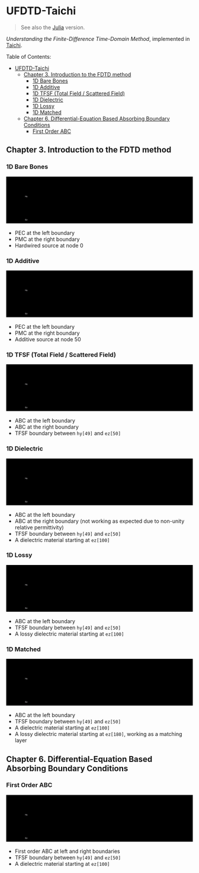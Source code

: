 # UFDTD-Taichi

> See also the [Julia](./julia) version.

*Understanding the Finite-Difference Time-Domain Method*, implemented in [Taichi](https://taichi-lang.org/).

Table of Contents:

- [UFDTD-Taichi](#ufdtd-taichi)
  - [Chapter 3. Introduction to the FDTD method](#chapter-3-introduction-to-the-fdtd-method)
    - [1D Bare Bones](#1d-bare-bones)
    - [1D Additive](#1d-additive)
    - [1D TFSF (Total Field / Scattered Field)](#1d-tfsf-total-field--scattered-field)
    - [1D Dielectric](#1d-dielectric)
    - [1D Lossy](#1d-lossy)
    - [1D Matched](#1d-matched)
  - [Chapter 6. Differential-Equation Based Absorbing Boundary Conditions](#chapter-6-differential-equation-based-absorbing-boundary-conditions)
    - [First Order ABC](#first-order-abc)

## Chapter 3. Introduction to the FDTD method

### 1D Bare Bones

![1D Bare Bones](gif/1d_bare_bones.gif)

- PEC at the left boundary
- PMC at the right boundary
- Hardwired source at node 0

### 1D Additive

![1D Additive](gif/1d_additive.gif)

- PEC at the left boundary
- PMC at the right boundary
- Additive source at node 50

### 1D TFSF (Total Field / Scattered Field)

![1D TFSF](gif/1d_tfsf.gif)

- ABC at the left boundary
- ABC at the right boundary
- TFSF boundary between `hy[49]` and `ez[50]`

### 1D Dielectric

![1D Dielectric](gif/1d_dielectric.gif)

- ABC at the left boundary
- ABC at the right boundary (not working as expected due to non-unity relative permittivity)
- TFSF boundary between `hy[49]` and `ez[50]`
- A dielectric material starting at `ez[100]`

### 1D Lossy

![1D Lossy](gif/1d_lossy.gif)

- ABC at the left boundary
- TFSF boundary between `hy[49]` and `ez[50]`
- A lossy dielectric material starting at `ez[100]`

### 1D Matched

![1D Matched](gif/1d_matched.gif)

- ABC at the left boundary
- TFSF boundary between `hy[49]` and `ez[50]`
- A dielectric material starting at `ez[100]`
- A lossy dielectric material starting at `ez[180]`, working as a matching layer

## Chapter 6. Differential-Equation Based Absorbing Boundary Conditions

### First Order ABC

![First Order ABC](gif/abcdemo1.gif)

- First order ABC at left and right boundaries
- TFSF boundary between `hy[49]` and `ez[50]`
- A dielectric material starting at `ez[100]`
